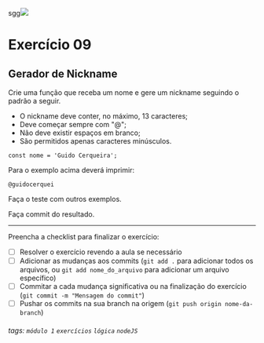 sgg![](https://i.imgur.com/xG74tOh.png)

# Exercício 09

## Gerador de Nickname

Crie uma função que receba um nome e gere um nickname seguindo o padrão a seguir.

-   O nickname deve conter, no máximo, 13 caracteres;
-   Deve começar sempre com "@";
-   Não deve existir espaços em branco;
-   São permitidos apenas caracteres minúsculos.

```javascript=
const nome = 'Guido Cerqueira';
```

Para o exemplo acima deverá imprimir:

```
@guidocerquei
```

Faça o teste com outros exemplos.

Faça commit do resultado.

---

Preencha a checklist para finalizar o exercício:

-   [ ] Resolver o exercício revendo a aula se necessário
-   [ ] Adicionar as mudanças aos commits (`git add .` para adicionar todos os arquivos, ou `git add nome_do_arquivo` para adicionar um arquivo específico)
-   [ ] Commitar a cada mudança significativa ou na finalização do exercício (`git commit -m "Mensagem do commit"`)
-   [ ] Pushar os commits na sua branch na origem (`git push origin nome-da-branch`)

###### tags: `módulo 1` `exercícios` `lógica` `nodeJS`
